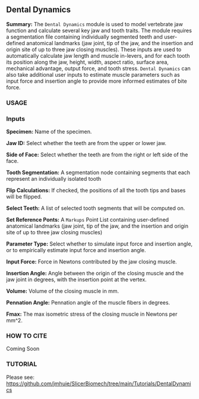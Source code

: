 ## Dental Dynamics

**Summary:** The `Dental Dynamics` module is used to model vertebrate jaw function and calculate several key jaw and tooth traits. 
The module requires a segmentation file containing individually segmented teeth and user-defined anatomical landmarks (jaw joint, tip of the jaw, and the insertion and origin site of up to three jaw closing muscles). 
These inputs are used to automatically calculate jaw length and muscle in-levers, and for each tooth its position along the jaw, height, width, aspect ratio, surface area, mechanical advantage, output force, and tooth stress. 
`Dental Dynamics` can also take additional user inputs to estimate muscle parameters such as input force and insertion angle to provide more informed estimates of bite force.

### USAGE

### Inputs

**Specimen:** Name of the specimen.

**Jaw ID:** Select whether the teeth are from the upper or lower jaw.

**Side of Face:** Select whether the teeth are from the right or left side of the face.

**Tooth Segmentation:** A segmentation node containing segments that each represent an individually isolated tooth

**Flip Calculations:** If checked, the positions of all the tooth tips and bases will be flipped.

**Select Teeth:** A list of selected tooth segments that will be computed on.

**Set Reference Ponts:** A `Markups` Point List containing user-defined anatomical landmarks (jaw joint, tip of the jaw, and the insertion and origin site of up to three jaw closing muscles)

**Parameter Type:** Select whether to simulate input force and insertion angle, or to empirically estimate input force and insertion angle.

**Input Force:** Force in Newtons contributed by the jaw closing muscle.

**Insertion Angle:** Angle between the origin of the closing muscle and the jaw joint in degrees, with the insertion point at the vertex.

**Volume:** Volume of the closing muscle in mm.

**Pennation Angle:** Pennation angle of the muscle fibers in degrees.

**Fmax:** The max isometric stress of the closing muscle in Newtons per mm^2.

### HOW TO CITE

Coming Soon

### TUTORIAL

Please see: https://github.com/jmhuie/SlicerBiomech/tree/main/Tutorials/DentalDynamics



